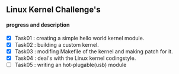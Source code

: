 ## Linux Kernel Challenge's
#### progress and description
- [x] Task01 : creating a simple hello world kernel module.
- [x] Task02 : building a custom kernel.
- [x] Task03 : modifing Makefile of the kernel and making patch for it.
- [x] Task04 : deal's with the Linux kernel codingstyle.
- [ ] Task05 : writing an hot-plugable(usb) module
